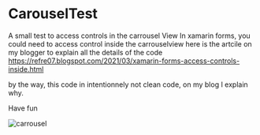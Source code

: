 # CarouselTest
A small test to access controls in the carrousel View
In xamarin forms, you could need to access control inside the carrouselview
here is the artcile on my blogger to explain all the details of the code
https://refre07.blogspot.com/2021/03/xamarin-forms-access-controls-inside.html

by the way, this code in intentionnely not clean code, on my blog I explain why.

Have fun

![carrousel](https://user-images.githubusercontent.com/18429966/111901039-fd26a480-8a35-11eb-9bb1-2c8ed1894edd.png)



